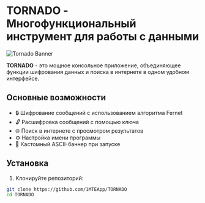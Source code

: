 # TORNADO - Многофункциональный инструмент для работы с данными

![Tornado Banner](https://via.placeholder.com/800x200?text=TORNADO+Secure+Toolkit)

**TORNADO** - это мощное консольное приложение, объединяющее функции шифрования данных и поиска в интернете в одном удобном интерфейсе.

## Основные возможности

- 🔒 Шифрование сообщений с использованием алгоритма Fernet
- 🔓 Расшифровка сообщений с помощью ключа
- 🌐 Поиск в интернете с просмотром результатов
- ⚙️ Настройка имени программы
- 🎨 Кастомный ASCII-баннер при запуске

## Установка

1. Клонируйте репозиторий:
```bash
git clone https://github.com/1MTEApp/TORNADO
cd TORNADO
